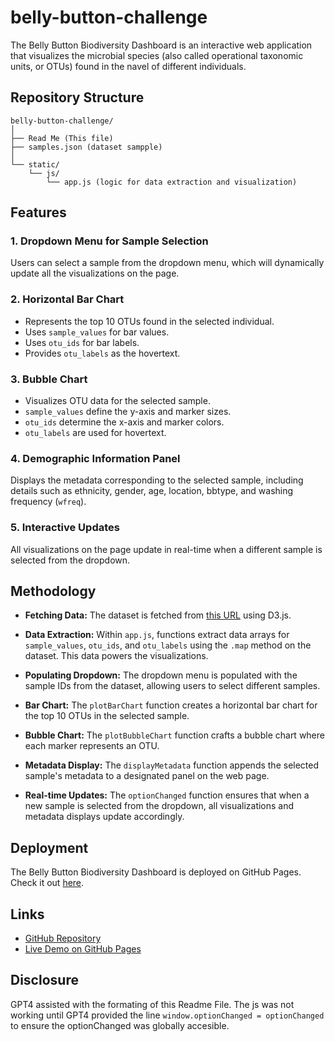 # belly-button-challenge

The Belly Button Biodiversity Dashboard is an interactive web application that visualizes the microbial species (also called operational taxonomic units, or OTUs) found in the navel of different individuals.

## Repository Structure

```plaintext
belly-button-challenge/
│
├── Read Me (This file)
├── samples.json (dataset sampple)
│
└── static/
    └── js/
        └── app.js (logic for data extraction and visualization)
```

## Features

### 1. **Dropdown Menu for Sample Selection**

Users can select a sample from the dropdown menu, which will dynamically update all the visualizations on the page.

### 2. **Horizontal Bar Chart**

- Represents the top 10 OTUs found in the selected individual.
- Uses `sample_values` for bar values.
- Uses `otu_ids` for bar labels.
- Provides `otu_labels` as the hovertext.

### 3. **Bubble Chart**

- Visualizes OTU data for the selected sample.
- `sample_values` define the y-axis and marker sizes.
- `otu_ids` determine the x-axis and marker colors.
- `otu_labels` are used for hovertext.

### 4. **Demographic Information Panel**

Displays the metadata corresponding to the selected sample, including details such as ethnicity, gender, age, location, bbtype, and washing frequency (`wfreq`).

### 5. **Interactive Updates**

All visualizations on the page update in real-time when a different sample is selected from the dropdown.

## Methodology

- **Fetching Data:** The dataset is fetched from [this URL](https://2u-data-curriculum-team.s3.amazonaws.com/dataviz-classroom/v1.1/14-Interactive-Web-Visualizations/02-Homework/samples.json) using D3.js.

- **Data Extraction:** Within `app.js`, functions extract data arrays for `sample_values`, `otu_ids`, and `otu_labels` using the `.map` method on the dataset. This data powers the visualizations.

- **Populating Dropdown:** The dropdown menu is populated with the sample IDs from the dataset, allowing users to select different samples.

- **Bar Chart:** The `plotBarChart` function creates a horizontal bar chart for the top 10 OTUs in the selected sample.

- **Bubble Chart:** The `plotBubbleChart` function crafts a bubble chart where each marker represents an OTU.

- **Metadata Display:** The `displayMetadata` function appends the selected sample's metadata to a designated panel on the web page.

- **Real-time Updates:** The `optionChanged` function ensures that when a new sample is selected from the dropdown, all visualizations and metadata displays update accordingly.

## Deployment

The Belly Button Biodiversity Dashboard is deployed on GitHub Pages. Check it out [here](https://andre2503.github.io/belly-button-challenge/).

## Links

- [GitHub Repository](https://github.com/andre2503/belly-button-challenge)
- [Live Demo on GitHub Pages](https://andre2503.github.io/belly-button-challenge/)

## Disclosure 
GPT4 assisted with the formating of this Readme File. 
The js was not working until GPT4 provided the line `window.optionChanged = optionChanged` to ensure the optionChanged was globally accesible. 

